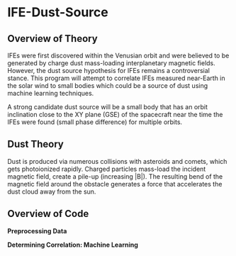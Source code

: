 # IFE-Dust-Source

## Overview of Theory
IFEs were first discovered within the Venusian orbit and were believed to be generated by charge dust mass-loading interplanetary magnetic fields. However, the dust source hypothesis for IFEs remains a controversial stance. This program will attempt to correlate IFEs measured near-Earth in the solar wind to small bodies which could be a source of dust using machine learning techniques.

A strong candidate dust source will be a small body that has an orbit inclination close to the XY plane (GSE) of the spacecraft near the time the IFEs were found (small phase difference) for multiple orbits.


## Dust Theory
Dust is produced via numerous collisions with asteroids and comets, which gets photoionized rapidly. Charged particles mass-load the incident magnetic field, create a pile-up (increasing |B|). The resulting bend of the magnetic field around the obstacle generates a force that accelerates the dust cloud away from the sun.

## Overview of Code

**Preprocessing Data**

**Determining Correlation: Machine Learning**
